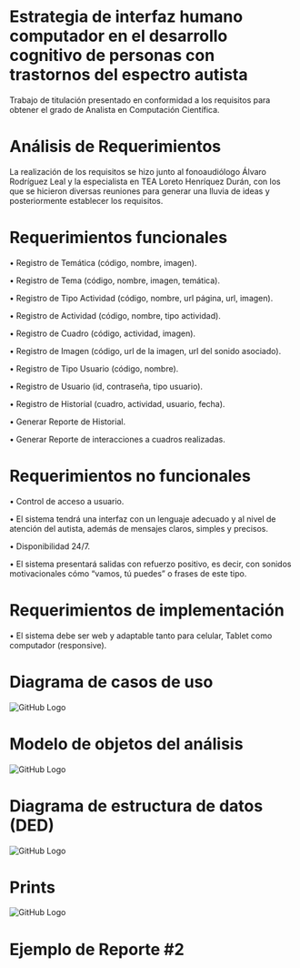 # Estrategia de interfaz humano computador en el desarrollo cognitivo de personas con trastornos del espectro autista

Trabajo de titulación presentado en conformidad a los requisitos para obtener el grado de Analista en Computación Científica.

# Análisis de Requerimientos

La realización de los requisitos se hizo junto al fonoaudiólogo Álvaro Rodríguez Leal y la especialista en TEA Loreto Henríquez Durán, con los que se hicieron diversas reuniones para generar una lluvia de ideas y posteriormente establecer los requisitos.

# Requerimientos funcionales

•	Registro de Temática (código, nombre, imagen).

•	Registro de Tema (código, nombre, imagen, temática).

•	Registro de Tipo Actividad (código, nombre, url página, url, imagen).

•	Registro de Actividad (código, nombre, tipo actividad).

•	Registro de Cuadro (código, actividad, imagen).

•	Registro de Imagen (código, url de la imagen, url del sonido asociado).

•	Registro de Tipo Usuario (código, nombre).

•	Registro de Usuario (id, contraseña, tipo usuario).

•	Registro de Historial (cuadro, actividad, usuario, fecha).

•	Generar Reporte de Historial.

•	Generar Reporte de interacciones a cuadros realizadas.

# Requerimientos no funcionales

•	Control de acceso a usuario.

•	El sistema tendrá una interfaz con un lenguaje adecuado y al nivel de atención del autista, además de mensajes claros, simples y precisos.

•	Disponibilidad 24/7.

•	El sistema presentará salidas con refuerzo positivo, es decir, con sonidos motivacionales cómo “vamos, tú puedes” o frases de este tipo.

# Requerimientos de implementación

•	El sistema debe ser web y adaptable tanto para celular, Tablet como computador (responsive).


# Diagrama de casos de uso

![GitHub Logo](Imagenes/InGame.png)

# Modelo de objetos del análisis

![GitHub Logo](Imagenes/InGame.png)

# Diagrama de estructura de datos (DED)

![GitHub Logo](Imagenes/InGame.png)

# Prints

![GitHub Logo](Imagenes/InGame.png)

# Ejemplo de Reporte #2
